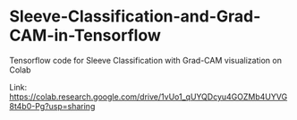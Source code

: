 # Sleeve-Classification-and-Grad-CAM-in-Tensorflow
Tensorflow code for Sleeve Classification with Grad-CAM visualization on Colab

Link: https://colab.research.google.com/drive/1vUo1_qUYQDcyu4GOZMb4UYVG8t4b0-Pg?usp=sharing
